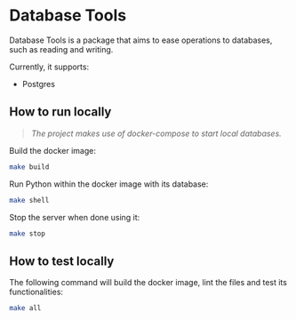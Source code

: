 # Database Tools

Database Tools is a package that aims to ease operations to databases, such as reading and writing.

Currently, it supports:

* Postgres

## How to run locally

> *The project makes use of docker-compose to start local databases.*

Build the docker image:

```sh
make build
```

Run Python within the docker image with its database:

```sh
make shell
```

Stop the server when done using it:

```sh
make stop
```

## How to test locally

The following command will build the docker image, lint the files and test its functionalities:

```sh
make all
```
